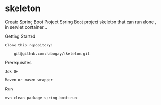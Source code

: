 # skeleton

Create Spring Boot Project
Spring Boot project skeleton that can run alone , in servlet container...

Getting Started

    Clone this repository: 
    
        git@github.com:habogay/skeleton.git

Prerequisites

    Jdk 8+
    
    Maven or maven wrapper

Run

    mvn clean package spring-boot:run
